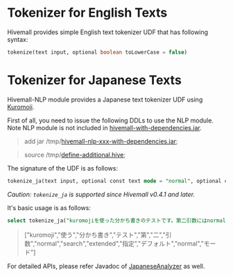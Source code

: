 <!--
  Licensed to the Apache Software Foundation (ASF) under one
  or more contributor license agreements.  See the NOTICE file
  distributed with this work for additional information
  regarding copyright ownership.  The ASF licenses this file
  to you under the Apache License, Version 2.0 (the
  "License"); you may not use this file except in compliance
  with the License.  You may obtain a copy of the License at

    http://www.apache.org/licenses/LICENSE-2.0

  Unless required by applicable law or agreed to in writing,
  software distributed under the License is distributed on an
  "AS IS" BASIS, WITHOUT WARRANTIES OR CONDITIONS OF ANY
  KIND, either express or implied.  See the License for the
  specific language governing permissions and limitations
  under the License.
-->
        
# Tokenizer for English Texts

Hivemall provides simple English text tokenizer UDF that has following syntax:
```sql
tokenize(text input, optional boolean toLowerCase = false)
```

# Tokenizer for Japanese Texts

Hivemall-NLP module provides a Japanese text tokenizer UDF using [Kuromoji](https://github.com/atilika/kuromoji). 

First of all, you need to issue the following DDLs to use the NLP module. Note NLP module is not included in [hivemall-with-dependencies.jar](https://github.com/myui/hivemall/releases).

> add jar /tmp/[hivemall-nlp-xxx-with-dependencies.jar](https://github.com/myui/hivemall/releases);

> source /tmp/[define-additional.hive](https://github.com/myui/hivemall/releases);

The signature of the UDF is as follows:
```sql
tokenize_ja(text input, optional const text mode = "normal", optional const array<string> stopWords, optional const array<string> stopTags)
```
_Caution: `tokenize_ja` is supported since Hivemall v0.4.1 and later._

It's basic usage is as follows:
```sql
select tokenize_ja("kuromojiを使った分かち書きのテストです。第二引数にはnormal/search/extendedを指定できます。デフォルトではnormalモードです。");
```
> ["kuromoji","使う","分かち書き","テスト","第","二","引数","normal","search","extended","指定","デフォルト","normal","モード"]

For detailed APIs, please refer Javadoc of [JapaneseAnalyzer](https://lucene.apache.org/core/5_3_1/analyzers-kuromoji/org/apache/lucene/analysis/ja/JapaneseAnalyzer.html) as well.